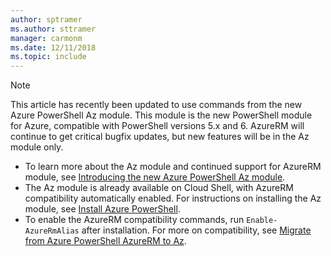 ```yaml
---
author: sptramer
ms.author: sttramer
manager: carmonm
ms.date: 12/11/2018
ms.topic: include
---
```

> [!NOTE]
>
> This article has recently been updated to use commands from the new Azure PowerShell Az
> module. This module is the new PowerShell module for Azure, compatible with
> PowerShell versions 5.x and 6. AzureRM will continue to get critical bugfix updates, but 
> new features will be in the Az module only.
>
> * To learn more about the Az module and continued support for AzureRM module,
>   see [Introducing the new Azure PowerShell Az module](/powershell/azure/new-azureps-module-az).
> * The Az module is already available on Cloud Shell, with AzureRM compatibility automatically enabled.
>   For instructions on installing the Az module, see [Install Azure PowerShell](/powershell/azure/install-az-ps).
> * To enable the AzureRM compatibility commands, run `Enable-AzureRmAlias` after installation.
>   For more on compatibility, see [Migrate from Azure PowerShell AzureRM to Az](/powershell/azure/migrate-from-azurerm-to-az).

